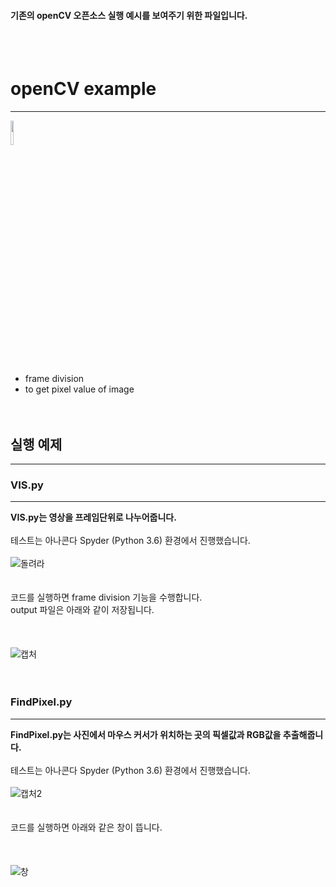 #### 기존의 openCV 오픈소스 실행 예시를 보여주기 위한 파일입니다.
<br><br>
# openCV example
* * *
<img src="/uploads/482434afae428a2ff80e526dd07a9ef2/OpenCV_Logo_with_text.png" width="10%" height="10%"> <br>
* frame division <br>
* to get pixel value of image <br>
<br><br>

## 실행 예제
* * *
### VIS.py
* * *
**VIS.py는 영상을 프레임단위로 나누어줍니다.** <br><br>
테스트는 아나콘다 Spyder (Python 3.6) 환경에서 진행했습니다. <br><br>
![돌려라](/uploads/f7f2c780e351f4768001417c60308df9/돌려라.JPG) <br><br><br>
코드를 실행하면 frame division 기능을 수행합니다. <br>
output 파일은 아래와 같이 저장됩니다. <br><br><br><br>
![캡처](/uploads/c90930fa41d430117fb035ac08c8e77e/캡처.JPG) <br>
<br><br>
### FindPixel.py
* * *
**FindPixel.py는 사진에서 마우스 커서가 위치하는 곳의 픽셀값과 RGB값을 추출해줍니다.** <br><br>
테스트는 아나콘다 Spyder (Python 3.6) 환경에서 진행했습니다. <br><br>
![캡처2](/uploads/47795fc5c88305c9dbb53bbf4e16a9f5/캡처2.JPG) <br><br><br>
코드를 실행하면 아래와 같은 창이 뜹니다. <br><br><br><br>
![창](/uploads/2f9e33d90279a771181b372d383754c5/창.JPG) <br>